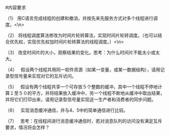 
#内容要求

（1） 用C语言完成线程的创建和撤消，并按先来先服务方式对多个线程进行调度。<\n>

（2） 将线程调度算法修改为时间片轮转算法，实现时间片轮转调度。（也可以结合优先权，实现优先权加时间片轮转算法的线程调度。）<\n>

（3） 改变时间片的大小，观察结果的变化。思考：为什么时间片不能太小或太大。

（4）   假设两个线程共用同一软件资源（如某一变量，或某一数据结构），请用记录型信号量来实现对它的互斥访问。

（5）   假设有两个线程共享一个可存放５个整数的缓冲，其中一个线程不停地计算１至５０的平方，并将结果放入缓冲中，另一个线程不断地从缓冲中取出结果，并将它们打印出来，请用记录型信号量实现这一生产者和消费者的同步问题。

（6）   实现消息缓冲通信，并与4、5中的简单通信进行比较。

（7）   思考：在线程间进行消息缓冲通信时，若对消息队列的访问没有满足互斥要求，情况将会怎样？


